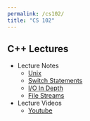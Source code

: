 ```yaml
---
permalink: /cs102/
title: "CS 102"
---
```


## C++ Lectures
- Lecture Notes
    - [Unix](/lectures102/unix)
    - [Switch Statements](/lectures102/switch)
    - [I/O In Depth](/lectures102/ioindepth)
    - [File Streams](/lectures102/filestreams)
- Lecture Videos
    - [Youtube](/lectures102/switch)